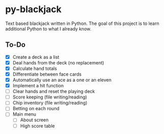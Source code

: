 # py-blackjack
Text based blackjack written in Python. The goal of this project is to learn additional Python to what I already know.

## To-Do
- [x] Create a deck as a list
- [x] Deal hands from the deck (no replacement)
- [x] Calculate hand totals
- [x] Differentiate between face cards
- [x] Automatically use an ace as a one or an eleven
- [x] Implement a hit function
- [ ] Clear hands and reset the playing deck
- [ ] Score keeping (file writing/reading)
- [ ] Chip inventory (file writing/reading)
- [ ] Betting on each round
- [ ] Main menu
    - [ ] About screen
    - [ ] High score table
